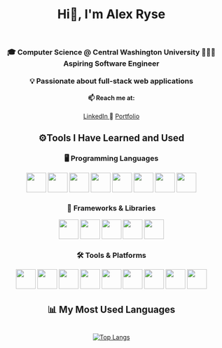 <div align="center">
  <h1>Hi👋, I'm Alex Ryse</h1>
</div>

<br/>

<div align="center">
  <h3>
    <strong>🎓 Computer Science @ Central Washington University</strong>
    <strong>👨🏼‍💻 Aspiring Software Engineer</strong>
    </br>
    </br>
    <strong>💡 Passionate about full-stack web applications</strong>
  </h3>
</div>

<div align="center">
  <h4>📫 Reach me at:</h4>
  <p align="center">
    <a href="https://www.linkedin.com/in/alex-ryse" target="_blank" rel="noopener noreferrer">
      LinkedIn
    </a>
    🙌
    <a href="https://rysealex.github.io/my-portfolio" target="_blank" rel="noopener noreferrer">
      Portfolio
    </a>
  </p>
</div>

<div align="center">
  <h2>⚙️Tools I Have Learned and Used</h2>
</div>

<div align="center">
  <h3>🖥️ Programming Languages</h3>
  <p align="center">
    <img src="https://cdn.jsdelivr.net/gh/devicons/devicon@latest/icons/java/java-original.svg" width="45" height="45"/>
    <img src="https://cdn.jsdelivr.net/gh/devicons/devicon@latest/icons/python/python-original.svg" width="45" height="45"/>
    <img src="https://cdn.jsdelivr.net/gh/devicons/devicon@latest/icons/javascript/javascript-original.svg" width="45" height="45"/>
    <img src="https://cdn.jsdelivr.net/gh/devicons/devicon@latest/icons/html5/html5-original.svg" width="45" height="45"/>
    <img src="https://cdn.jsdelivr.net/gh/devicons/devicon@latest/icons/css3/css3-original.svg" width="45" height="45"/>
    <img src="https://cdn.jsdelivr.net/gh/devicons/devicon@latest/icons/c/c-original.svg" width="45" height="45"/>
    <img src="https://cdn.jsdelivr.net/gh/devicons/devicon@latest/icons/cplusplus/cplusplus-original.svg" width="45" height="45"/>
    <img src="https://cdn.jsdelivr.net/gh/devicons/devicon@latest/icons/php/php-original.svg" width="45" height="45"/>
  </p>
</div> 

<div align="center">
  <h3>🧩 Frameworks & Libraries</h3>
  <p align="center">
    <img src="https://cdn.jsdelivr.net/gh/devicons/devicon@latest/icons/react/react-original.svg" width="45" height="45"/>
    <img src="https://www.vectorlogo.zone/logos/nodejs/nodejs-icon.svg" width="45" height="45"/>
    <img src="https://www.vectorlogo.zone/logos/palletsprojects_flask/palletsprojects_flask-icon.svg" width="45" height="45"/>
    <img src="https://cdn.jsdelivr.net/gh/devicons/devicon@latest/icons/jquery/jquery-original.svg" width="45" height="45"/>
    <img src="https://cdn.jsdelivr.net/gh/devicons/devicon@latest/icons/tailwindcss/tailwindcss-original.svg"  width="45" height="45"/>     
  </p>
</div> 

<div align="center">
  <h3>🛠️ Tools & Platforms</h3>
  <p align="center">
    <img src="https://cdn.jsdelivr.net/gh/devicons/devicon@latest/icons/git/git-original.svg" width="45" height="45"/>
    <img src="https://cdn.jsdelivr.net/gh/devicons/devicon@latest/icons/docker/docker-original.svg" width="45" height="45"/>
    <img src="https://cdn.jsdelivr.net/gh/devicons/devicon@latest/icons/linux/linux-original.svg" width="45" height="45"/>
    <img src="https://www.vectorlogo.zone/logos/ubuntu/ubuntu-icon.svg" width="45" height="45"/>
    <img src="https://cdn.jsdelivr.net/gh/devicons/devicon@latest/icons/mysql/mysql-original-wordmark.svg" width="45" height="45"/>
    <img src="https://cdn.jsdelivr.net/gh/devicons/devicon@latest/icons/firebase/firebase-original.svg" width="45" height="45"/>   
    <img src="https://cdn.jsdelivr.net/gh/devicons/devicon@latest/icons/androidstudio/androidstudio-original.svg" width="45" height="45"/>
    <img src="https://cdn.jsdelivr.net/gh/devicons/devicon@latest/icons/vscode/vscode-original.svg" width="45" height="45"/>
    <img src="https://cdn.jsdelivr.net/gh/devicons/devicon@latest/icons/visualstudio/visualstudio-original.svg" width="45" height="45"/>      
  </p>
</div> 

<div align="center">
  <h2>📊 My Most Used Languages</h2>
  <br/>
  <a href="https://github.com/rysealex/github-readme-stats">
    <img src="https://github-readme-stats.vercel.app/api/top-langs/?username=rysealex&layout=donut&bg_color=0f2027,203a43,2c5364&text_color=ffffff&hide_title=true" alt="Top Langs" />
  </a>
  <!--[![Top Langs](https://github-readme-stats.vercel.app/api/top-langs/?username=rysealex&layout=donut&bg_color=0f2027,203a43,2c5364&text_color=ffffff&hide_title=true)]           (https://github.com/rysealex/github-readme-stats)-->
</div>

<br/>

